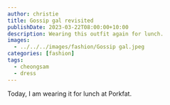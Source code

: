 ```yaml
---
author: christie
title: Gossip gal revisited
publishDate: 2023-03-22T08:00:00+10:00
description: Wearing this outfit again for lunch.
images:
  - ../../../images/fashion/Gossip gal.jpeg
categories: [fashion]
tags:
  - cheongsam
  - dress
---
```

Today, I am wearing it for lunch at Porkfat.
